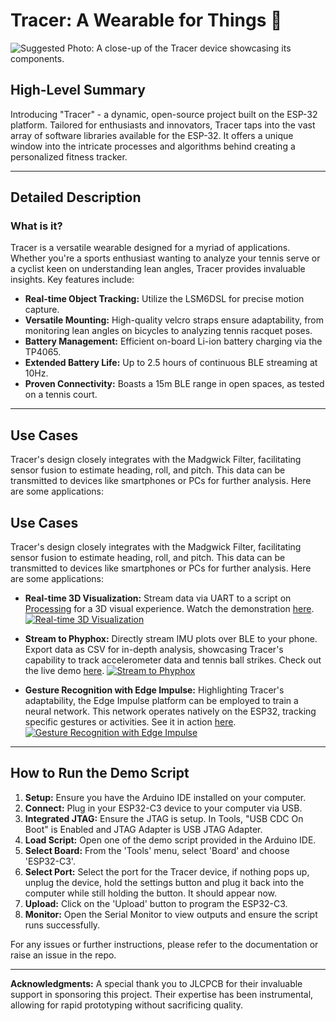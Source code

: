 # Tracer: A Wearable for Things 🚀

![Suggested Photo: A close-up of the Tracer device showcasing its components.](photo_link_here)

## High-Level Summary

Introducing "Tracer" - a dynamic, open-source project built on the ESP-32 platform. Tailored for enthusiasts and innovators, Tracer taps into the vast array of software libraries available for the ESP-32. It offers a unique window into the intricate processes and algorithms behind creating a personalized fitness tracker.

---

## Detailed Description

### What is it?

Tracer is a versatile wearable designed for a myriad of applications. Whether you're a sports enthusiast wanting to analyze your tennis serve or a cyclist keen on understanding lean angles, Tracer provides invaluable insights. Key features include:

- **Real-time Object Tracking:** Utilize the LSM6DSL for precise motion capture.
- **Versatile Mounting:** High-quality velcro straps ensure adaptability, from monitoring lean angles on bicycles to analyzing tennis racquet poses.
- **Battery Management:** Efficient on-board Li-ion battery charging via the TP4065.
- **Extended Battery Life:** Up to 2.5 hours of continuous BLE streaming at 10Hz.
- **Proven Connectivity:** Boasts a 15m BLE range in open spaces, as tested on a tennis court.

---

## Use Cases

Tracer's design closely integrates with the Madgwick Filter, facilitating sensor fusion to estimate heading, roll, and pitch. This data can be transmitted to devices like smartphones or PCs for further analysis. Here are some applications:

## Use Cases

Tracer's design closely integrates with the Madgwick Filter, facilitating sensor fusion to estimate heading, roll, and pitch. This data can be transmitted to devices like smartphones or PCs for further analysis. Here are some applications:

- **Real-time 3D Visualization:** Stream data via UART to a script on [Processing](https://github.com/processing) for a 3D visual experience. Watch the demonstration [here](https://www.youtube.com/watch?v=f6d10yX7fZ4).
[![Real-time 3D Visualization](http://img.youtube.com/vi/f6d10yX7fZ4/0.jpg)](http://www.youtube.com/watch?v=f6d10yX7fZ4 "Real-time 3D Visualization")

- **Stream to Phyphox:** Directly stream IMU plots over BLE to your phone. Export data as CSV for in-depth analysis, showcasing Tracer's capability to track accelerometer data and tennis ball strikes. Check out the live demo [here](https://www.youtube.com/watch?v=bZTHZ-QFxR4).
[![Stream to Phyphox](http://img.youtube.com/vi/bZTHZ-QFxR4/0.jpg)](http://www.youtube.com/watch?v=bZTHZ-QFxR4 "Stream to Phyphox")


- **Gesture Recognition with Edge Impulse:** Highlighting Tracer's adaptability, the Edge Impulse platform can be employed to train a neural network. This network operates natively on the ESP32, tracking specific gestures or activities. See it in action [here](https://www.youtube.com/watch?v=aU7HlFeuip4).
[![Gesture Recognition with Edge Impulse](http://img.youtube.com/vi/aU7HlFeuip4/0.jpg)](http://www.youtube.com/watch?v=aU7HlFeuip4 "Gesture Recognition with Edge Impulse")


---

## How to Run the Demo Script

1. **Setup:** Ensure you have the Arduino IDE installed on your computer.
2. **Connect:** Plug in your ESP32-C3 device to your computer via USB.
3. **Integrated JTAG:** Ensure the JTAG is setup. In Tools, "USB CDC On Boot" is Enabled and JTAG Adapter is USB JTAG Adapter.
5. **Load Script:** Open one of the demo script provided in the Arduino IDE.
6. **Select Board:** From the 'Tools' menu, select 'Board' and choose 'ESP32-C3'.
7. **Select Port:** Select the port for the Tracer device, if nothing pops up, unplug the device, hold the settings button and plug it back into the computer while still holding the button. It should appear now.
8. **Upload:** Click on the 'Upload' button to program the ESP32-C3.
9. **Monitor:** Open the Serial Monitor to view outputs and ensure the script runs successfully.


For any issues or further instructions, please refer to the documentation or raise an issue in the repo.

---

**Acknowledgments:** A special thank you to JLCPCB for their invaluable support in sponsoring this project. Their expertise has been instrumental, allowing for rapid prototyping without sacrificing quality.

